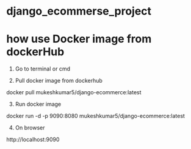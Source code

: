 # django_ecommerse_project

# how use Docker image from dockerHub
1. Go to terminal or cmd

2. Pull docker image from dockerhub

docker pull mukeshkumar5/django-ecommerce:latest

3. Run docker image

docker run -d -p 9090:8080 mukeshkumar5/django-ecommerce:latest

4. On browser

http://localhost:9090
